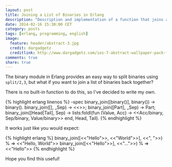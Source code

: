 ```yaml
---
layout: post
title: Joining a List of Binaries in Erlang
description: "Description and implementation of a function that joins a list of binaries."
date: 2014-02-16 15:30:00 CET
category: posts
tags: [erlang, programming, english]
image:
  feature: header/abstract-3.jpg
  credit: dargadgetz
  creditlink: http://www.dargadgetz.com/ios-7-abstract-wallpaper-pack-for-iphone-5-and-ipod-touch-retina/
comments: true
share: true
---
```


The binary module in Erlang provides an easy way to split binaries using `split/2,3`, but what if you want to join a list of binaries back together?

There is no built-in function to do this, so I've decided to write my own.

{% highlight erlang linenos %}
-spec binary_join([binary()], binary()) -> binary().
binary_join([], _Sep) ->
  <<>>;
binary_join([Part], _Sep) ->
  Part;
binary_join([Head|Tail], Sep) ->
  lists:foldl(fun (Value, Acc) -> <<Acc/binary, Sep/binary, Value/binary>> end, Head, Tail).
{% endhighlight %}

It works just like you would expect:

{% highlight erlang %}
binary_join([<<"Hello">>, <<"World">>], <<", ">>) % => <<"Hello, World">>
binary_join([<<"Hello">>], <<"...">>) % => <<"Hello">>
{% endhighlight %}

Hope you find this useful!
